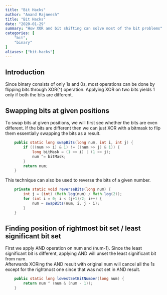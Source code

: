 ```yaml
---
title: "Bit Hacks"
author: "Anand Rajneesh"
title: "Bit Hacks"
date: "2020-01-29"
summary: "How XOR and bit shifting can solve most of the bit problems"
categories: [
    "bit",
    "binary"
]
aliases: ["bit-hacks"]
---
```

## Introduction  
Since binary consists of only 1s and 0s, most operations can be done by flipping bits through XOR(^) operation. Applying XOR on two bits yields 1 only if both the bits are different.   


## Swapping bits at given positions  
To swap bits at given positions, we will first see whether the bits are even different. If the bits are different then we can just XOR with a bitmask to flip them essentially swapping the bits as a result.
```java
    public static long swapBits(long num, int i, int j) {
        if (((num >> i) & 1) != ((num >> j) & 1)) {
            long bitMask = (1 << i) | (1 << j);
            num ^= bitMask;
        }
        return num;
    }
```  

This technique can also be used to reverse the bits of a given number.  
```java
    private static void reverseBits(long num) {
        int j = (int) (Math.log(num) / Math.log(2));
        for (int i = 0; i < (j+1)/2; i++) {
            num = swapBits(num, i, j - i);
        }
    }
```  

## Finding position of rightmost bit set / least significant bit set
First we apply AND operation on num and (num-1). Since the least significant bit is different, applying AND will unset the least significant bit from num.  
Afterwards XORing the AND result with original num will cancel all the 1s except for the rightmost one since that was not set in AND result.

```java
    public static long lowestSetBitNumber(long num) {
        return num ^ (num & (num - 1));
    }
```